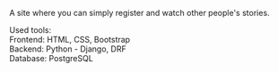 A site where you can simply register and watch other people's stories.

Used tools:  
  Frontend: HTML, CSS, Bootstrap  
  Backend: Python - Django, DRF  
  Database: PostgreSQL
